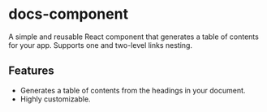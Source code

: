 # docs-component

A simple and reusable React component that generates a table of contents for your app. Supports one and two-level links nesting.

## Features

* Generates a table of contents from the headings in your document.
* Highly customizable.
